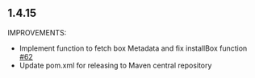 ## 1.4.15
IMPROVEMENTS:
* Implement function to fetch box Metadata and fix installBox function
  [#62](https://github.com/personium/personium-client-java/pull/62)
* Update pom.xml for releasing to Maven central repository
